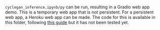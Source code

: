 `cyclegan_inference.ipynb/py` can be run, resulting in a Gradio web app demo. This is a temporary web app that is not persistent. For a persistent web app, a Heroku web app can be made. The code for this is available in this folder, following [this guide](https://towardsdatascience.com/how-to-deploy-a-machine-learning-ui-on-heroku-in-5-steps-b8cd3c9208e6) but it has not been tested yet.